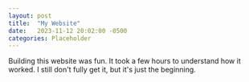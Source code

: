 ```yaml
---
layout: post
title:  "My Website"
date:   2023-11-12 20:02:00 -0500
categories: Placeholder
---
```

Building this website was fun.  It took a few hours to understand how it worked.  I still don't fully get it, but it's just the beginning. 